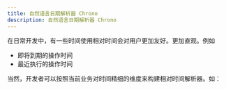 ```yaml
---
title: 自然语言日期解析器 Chrono
description: 自然语言日期解析器 Chrono
---
```


在日常开发中，有一些时间使用相对时间会对用户更加友好。更加直观。例如
- 即将到期的操作时间
- 最近执行的操作时间

当然，开发者可以按照当前业务对时间精细的维度来构建相对时间解析器。如：

```
```






